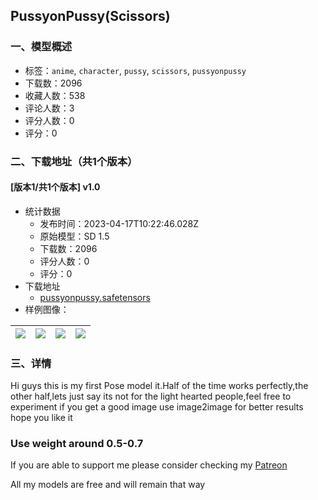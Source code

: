 ## PussyonPussy(Scissors)
### 一、模型概述

- 标签：`anime`, `character`, `pussy`, `scissors`, `pussyonpussy`
- 下载数：2096
- 收藏人数：538
- 评论人数：3
- 评分人数：0
- 评分：0

### 二、下载地址（共1个版本）

#### [版本1/共1个版本] v1.0

- 统计数据
  - 发布时间：2023-04-17T10:22:46.028Z
  - 原始模型：SD 1.5
  - 下载数：2096
  - 评分人数：0
  - 评分：0
- 下载地址
  - [pussyonpussy.safetensors](https://civitai.com/api/download/models/47956)
- 样例图像：

| <img src="https://image.civitai.com/xG1nkqKTMzGDvpLrqFT7WA/4148e594-61c5-40ed-b4f6-a779bb4ecf00/width=450/515863.jpeg" /> | <img src="https://image.civitai.com/xG1nkqKTMzGDvpLrqFT7WA/d4d598c6-743c-427b-68e4-a6f938991600/width=450/515862.jpeg" /> | <img src="https://image.civitai.com/xG1nkqKTMzGDvpLrqFT7WA/e038d1e0-0863-464f-0411-825f6c393400/width=450/515859.jpeg" /> | <img src="https://image.civitai.com/xG1nkqKTMzGDvpLrqFT7WA/81426d5b-4509-477d-fe81-fa0baaec7e00/width=450/515861.jpeg" /> |
| ---- | ---- | ---- | ---- |


### 三、详情
<p>Hi guys this is my first Pose model it.Half of the time works perfectly,the other half,lets just say its not for the light hearted people,feel free to experiment if you get a good image use image2image for better results hope you like it</p><p></p><h3>Use weight around 0.5-0.7</h3><p></p><p>If you are able to support me please consider checking my <a rel="ugc" href="https://www.patreon.com/Digitalart496">Patreon </a></p><p></p><p>All my models are free and will remain that way</p><p></p><p></p>